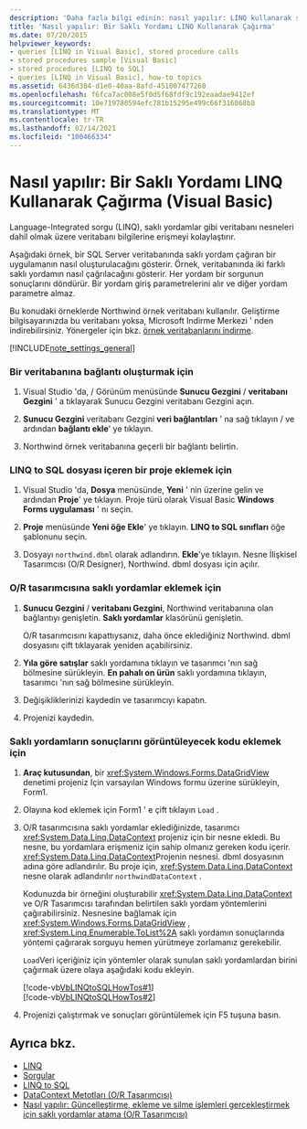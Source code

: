 ```yaml
---
description: 'Daha fazla bilgi edinin: nasıl yapılır: LINQ kullanarak saklı yordam çağırma (Visual Basic)'
title: 'Nasıl yapılır: Bir Saklı Yordamı LINQ Kullanarak Çağırma'
ms.date: 07/20/2015
helpviewer_keywords:
- queries [LINQ in Visual Basic], stored procedure calls
- stored procedures sample [Visual Basic]
- stored procedures [LINQ to SQL]
- queries [LINQ in Visual Basic], how-to topics
ms.assetid: 6436d384-d1e0-40aa-8afd-451007477260
ms.openlocfilehash: f6fca7ac008e5f0d5f68fdf9c192eaadae9412ef
ms.sourcegitcommit: 10e719780594efc781b15295e499c66f316068b8
ms.translationtype: MT
ms.contentlocale: tr-TR
ms.lasthandoff: 02/14/2021
ms.locfileid: "100466334"
---
```

# <a name="how-to-call-a-stored-procedure-by-using-linq-visual-basic"></a>Nasıl yapılır: Bir Saklı Yordamı LINQ Kullanarak Çağırma (Visual Basic)

Language-Integrated sorgu (LINQ), saklı yordamlar gibi veritabanı nesneleri dahil olmak üzere veritabanı bilgilerine erişmeyi kolaylaştırır.  
  
 Aşağıdaki örnek, bir SQL Server veritabanında saklı yordam çağıran bir uygulamanın nasıl oluşturulacağını gösterir. Örnek, veritabanında iki farklı saklı yordamın nasıl çağrılacağını gösterir. Her yordam bir sorgunun sonuçlarını döndürür. Bir yordam giriş parametrelerini alır ve diğer yordam parametre almaz.  
  
 Bu konudaki örneklerde Northwind örnek veritabanı kullanılır. Geliştirme bilgisayarınızda bu veritabanı yoksa, Microsoft Indirme Merkezi ' nden indirebilirsiniz. Yönergeler için bkz. [örnek veritabanlarını indirme](../../../../framework/data/adonet/sql/linq/downloading-sample-databases.md).  
  
[!INCLUDE[note_settings_general](~/includes/note-settings-general-md.md)]  
  
### <a name="to-create-a-connection-to-a-database"></a>Bir veritabanına bağlantı oluşturmak için  
  
1. Visual Studio 'da,  /  Görünüm menüsünde **Sunucu Gezgini** / **veritabanı Gezgini** ' a tıklayarak Sunucu Gezgini veritabanı Gezgini  açın.  
  
2. **Sunucu Gezgini** veritabanı Gezgini **veri bağlantıları** ' na sağ tıklayın /  ve ardından **bağlantı ekle**' ye tıklayın.  
  
3. Northwind örnek veritabanına geçerli bir bağlantı belirtin.  
  
### <a name="to-add-a-project-that-contains-a-linq-to-sql-file"></a>LINQ to SQL dosyası içeren bir proje eklemek için  
  
1. Visual Studio 'da, **Dosya** menüsünde, **Yeni** ' nin üzerine gelin ve ardından **Proje**' ye tıklayın. Proje türü olarak Visual Basic **Windows Forms uygulaması** ' nı seçin.  
  
2. **Proje** menüsünde **Yeni öğe Ekle**' ye tıklayın. **LINQ to SQL sınıfları** öğe şablonunu seçin.  
  
3. Dosyayı `northwind.dbml` olarak adlandırın. **Ekle**'ye tıklayın. Nesne İlişkisel Tasarımcısı (O/R Designer), Northwind. dbml dosyası için açılır.  
  
### <a name="to-add-stored-procedures-to-the-or-designer"></a>O/R tasarımcısına saklı yordamlar eklemek için  
  
1. **Sunucu Gezgini** / **veritabanı Gezgini**, Northwind veritabanına olan bağlantıyı genişletin. **Saklı yordamlar** klasörünü genişletin.  
  
     O/R tasarımcısını kapattıysanız, daha önce eklediğiniz Northwind. dbml dosyasını çift tıklayarak yeniden açabilirsiniz.  
  
2. **Yıla göre satışlar** saklı yordamına tıklayın ve tasarımcı 'nın sağ bölmesine sürükleyin. **En pahalı on ürün** saklı yordamına tıklayın, tasarımcı 'nın sağ bölmesine sürükleyin.  
  
3. Değişikliklerinizi kaydedin ve tasarımcıyı kapatın.  
  
4. Projenizi kaydedin.  
  
### <a name="to-add-code-to-display-the-results-of-the-stored-procedures"></a>Saklı yordamların sonuçlarını görüntüleyecek kodu eklemek için  
  
1. **Araç kutusundan**, bir <xref:System.Windows.Forms.DataGridView> denetimi projeniz Için varsayılan Windows formu üzerine sürükleyin, Form1.  
  
2. Olayına kod eklemek için Form1 ' e çift tıklayın `Load` .  
  
3. O/R tasarımcısına saklı yordamlar eklediğinizde, tasarımcı <xref:System.Data.Linq.DataContext> projeniz için bir nesne ekledi. Bu nesne, bu yordamlara erişmeniz için sahip olmanız gereken kodu içerir. <xref:System.Data.Linq.DataContext>Projenin nesnesi. dbml dosyasının adına göre adlandırılır. Bu proje için, <xref:System.Data.Linq.DataContext> nesne olarak adlandırılır `northwindDataContext` .  
  
     Kodunuzda bir örneğini oluşturabilir <xref:System.Data.Linq.DataContext> ve O/R Tasarımcısı tarafından belirtilen saklı yordam yöntemlerini çağırabilirsiniz. Nesnesine bağlamak için <xref:System.Windows.Forms.DataGridView> , <xref:System.Linq.Enumerable.ToList%2A> saklı yordamın sonuçlarında yöntemi çağırarak sorguyu hemen yürütmeye zorlamanız gerekebilir.  
  
     `Load`Veri içeriğiniz için yöntemler olarak sunulan saklı yordamlardan birini çağırmak üzere olaya aşağıdaki kodu ekleyin.  
  
     [!code-vb[VbLINQtoSQLHowTos#1](~/samples/snippets/visualbasic/VS_Snippets_VBCSharp/VbLINQtoSQLHowTos/VB/Form3.vb#1)]  
    [!code-vb[VbLINQtoSQLHowTos#2](~/samples/snippets/visualbasic/VS_Snippets_VBCSharp/VbLINQtoSQLHowTos/VB/Form3.vb#2)]  
  
4. Projenizi çalıştırmak ve sonuçları görüntülemek için F5 tuşuna basın.  
  
## <a name="see-also"></a>Ayrıca bkz.

- [LINQ](index.md)
- [Sorgular](../../../language-reference/queries/index.md)
- [LINQ to SQL](../../../../framework/data/adonet/sql/linq/index.md)
- [DataContext Metotları (O/R Tasarımcısı)](/visualstudio/data-tools/datacontext-methods-o-r-designer)
- [Nasıl yapılır: Güncelleştirme, ekleme ve silme işlemleri gerçekleştirmek için saklı yordamlar atama (O/R Tasarımcısı)](/visualstudio/data-tools/how-to-assign-stored-procedures-to-perform-updates-inserts-and-deletes-o-r-designer)
